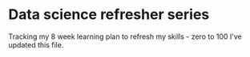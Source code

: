# Data science refresher series
Tracking my 8 week learning plan to refresh my skills - zero to 100
I've updated this file.